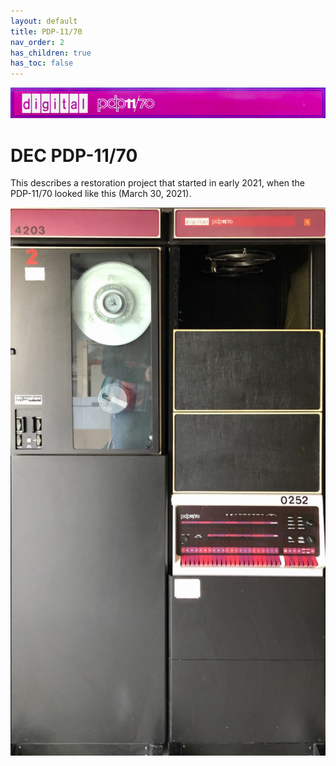 ```yaml
---
layout: default
title: PDP-11/70
nav_order: 2
has_children: true
has_toc: false
---
```


![](../../assets/images/pdp-11-70/2021-03-17_09.56_Cabinet_header-1-768x75.jpg)

# DEC PDP-11/70

This describes a restoration project that started in early 2021, when the PDP-11/70 looked like this (March 30, 2021).

![](../../assets/images/pdp-11-70/2021-03-30-PDP-11-70-3-589x1024.jpeg)
